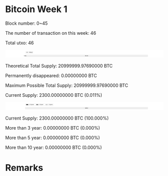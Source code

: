 # Bitcoin Week 1

Block number: 0~45

The number of transaction on this week: 46

Total utxo: 46

![](../images/mined_week1.png)

Theoretical Total Supply: 20999999.97690000 BTC

Permanently disappeared: 0.00000000 BTC

Maximum Possible Total Supply: 20999999.97690000 BTC

Current Supply: 2300.00000000 BTC (0.011%)

![](../images/year_week1.png)


Current Supply: 2300.00000000 BTC (100.000%)

More than 3 year: 0.00000000 BTC (0.000%)

More than 5 year: 0.00000000 BTC (0.000%)

More than 10 year: 0.00000000 BTC (0.000%)

# Remarks

